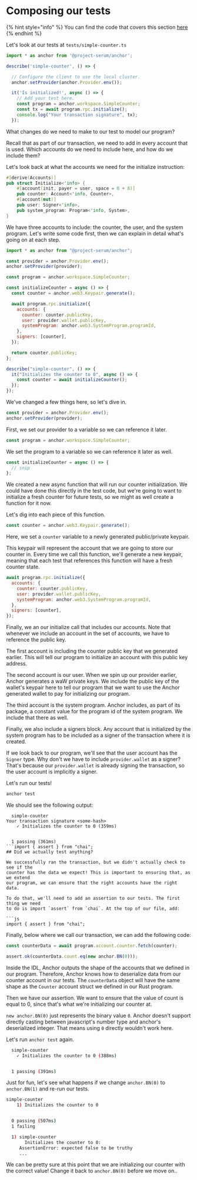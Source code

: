 # Composing our tests

{% hint style="info" %} You can find the code that covers this section
[here](https://github.com/CamdenClark/anchor-book-code/tree/main/simple-counter-1)
{% endhint %}

Let's look at our tests at `tests/simple-counter.ts`

```js
import * as anchor from '@project-serum/anchor';

describe('simple-counter', () => {

  // Configure the client to use the local cluster.
  anchor.setProvider(anchor.Provider.env());

  it('Is initialized!', async () => {
    // Add your test here.
    const program = anchor.workspace.SimpleCounter;
    const tx = await program.rpc.initialize();
    console.log("Your transaction signature", tx);
  });
```

What changes do we need to make to our test to model our program?

Recall that as part of our transaction, we need to add in every account that is
used. Which accounts do we need to include here, and how do we include them?

Let's look back at what the accounts we need for the initialize instruction:

```rust
#[derive(Accounts)]
pub struct Initialize<'info> {
    #[account(init, payer = user, space = 8 + 8)]
    pub counter: Account<'info, Counter>,
    #[account(mut)]
    pub user: Signer<'info>,
    pub system_program: Program<'info, System>,
}
```

We have three accounts to include: the counter, the user, and the system
program. Let's write some code first, then we can explain in detail what's going
on at each step.

```js
import * as anchor from "@project-serum/anchor";

const provider = anchor.Provider.env();
anchor.setProvider(provider);

const program = anchor.workspace.SimpleCounter;

const initializeCounter = async () => {
  const counter = anchor.web3.Keypair.generate();

  await program.rpc.initialize({
    accounts: {
      counter: counter.publicKey,
      user: provider.wallet.publicKey,
      systemProgram: anchor.web3.SystemProgram.programId,
    },
    signers: [counter],
  });

  return counter.publicKey;
};

describe("simple-counter", () => {
  it("Initializes the counter to 0", async () => {
    const counter = await initializeCounter();
  });
});
```

We've changed a few things here, so let's dive in.

```js
const provider = anchor.Provider.env();
anchor.setProvider(provider);
```

First, we set our provider to a variable so we can reference it later.

```js
const program = anchor.workspace.SimpleCounter;
```

We set the program to a variable so we can reference it later as well.

```js
const initializeCounter = async () => {
  // snip
};
```

We created a new async function that will run our counter initialization. We
could have done this directly in the test code, but we're going to want to
initialize a fresh counter for future tests, so we might as well create a
function for it now.

Let's dig into each piece of this function.

```js
const counter = anchor.web3.Keypair.generate();
```

Here, we set a `counter` variable to a newly generated public/private keypair.

This keypair will represent the account that we are going to store our counter
in. Every time we call this function, we'll generate a new keypair, meaning that
each test that references this function will have a fresh counter state.

```js
await program.rpc.initialize({
  accounts: {
    counter: counter.publicKey,
    user: provider.wallet.publicKey,
    systemProgram: anchor.web3.SystemProgram.programId,
  },
  signers: [counter],
});
```

Finally, we an our initialize call that includes our accounts. Note that
whenever we include an account in the set of accounts, we have to reference the
public key.

The first account is including the counter public key that we generated earlier.
This will tell our program to initialize an account with this public key
address.

The second account is our user. When we spin up our provider earlier, Anchor
generates a waW private keys. We include the public key of the wallet's keypair
here to tell our program that we want to use the Anchor generated wallet to pay
for initializing our program.

The third account is the system program. Anchor includes, as part of its
package, a constant value for the program id of the system program. We include
that there as well.

Finally, we also include a signers block. Any account that is initialized by the
system program has to be included as a signer of the transaction where it is
created.

If we look back to our program, we'll see that the user account has the `Signer`
type. Why don't we have to include `provider.wallet` as a signer? That's because
our `provider.wallet` is already signing the transaction, so the user account is
implicitly a signer.

Let's run our tests!

```bash
anchor test
```

We should see the following output:

````
  simple-counter
Your transaction signature <some-hash>
    ✓ Initializes the counter to 0 (359ms)


  1 passing (361ms)
```import { assert } from "chai";
## Did we actually test anything?

We successfully ran the transaction, but we didn't actually check to see if the
counter has the data we expect! This is important to ensuring that, as we extend
our program, we can ensure that the right accounts have the right data.

To do that, we'll need to add an assertion to our tests. The first thing we need
to do is import `assert` from `chai`. At the top of our file, add:

```js
import { assert } from "chai";
````

Finally, below where we call our transaction, we can add the following code:

```js
const counterData = await program.account.counter.fetch(counter);

assert.ok(counterData.count.eq(new anchor.BN(0)));
```

Inside the IDL, Anchor outputs the shape of the accounts that we defined in our
program. Therefore, Anchor knows how to deserialize data from our counter
account in our tests. The `counterData` object will have the same shape as the
`Counter` account struct we defined in our Rust program.

Then we have our assertion. We want to ensure that the value of count is equal
to 0, since that's what we're initializing our counter at.

`new anchor.BN(0)` just represents the binary value `0`. Anchor doesn't support
directly casting between javascript's number type and anchor's deserialized
integer. That means using `0` directly wouldn't work here.

Let's run `anchor test` again.

```bash
  simple-counter
    ✓ Initializes the counter to 0 (388ms)


  1 passing (391ms)
```

Just for fun, let's see what happens if we change `anchor.BN(0)` to
`anchor.BN(1)` and re-run our tests.

```bash
simple-counter
    1) Initializes the counter to 0


  0 passing (507ms)
  1 failing

  1) simple-counter
       Initializes the counter to 0:
     AssertionError: expected false to be truthy
     ...
```

We can be pretty sure at this point that we are initializing our counter with
the correct value! Change it back to `anchor.BN(0)` before we move on..
